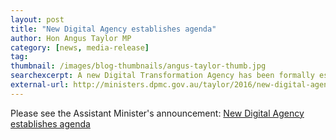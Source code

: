 ```yaml
---
layout: post
title: "New Digital Agency establishes agenda"
author: Hon Angus Taylor MP
category: [news, media-release]
tag:
thumbnail: /images/blog-thumbnails/angus-taylor-thumb.jpg
searchexcerpt: A new Digital Transformation Agency has been formally established to guide, oversee and drive the Government’s ambitious digital and ICT agendas. This follows approval this week by the Governor General of the Agency’s establishment and remit.
external-url: http://ministers.dpmc.gov.au/taylor/2016/new-digital-agency-establishes-agenda
---
```


Please see the Assistant Minister's announcement: [New Digital Agency establishes agenda](http://ministers.dpmc.gov.au/taylor/2016/new-digital-agency-establishes-agenda)
